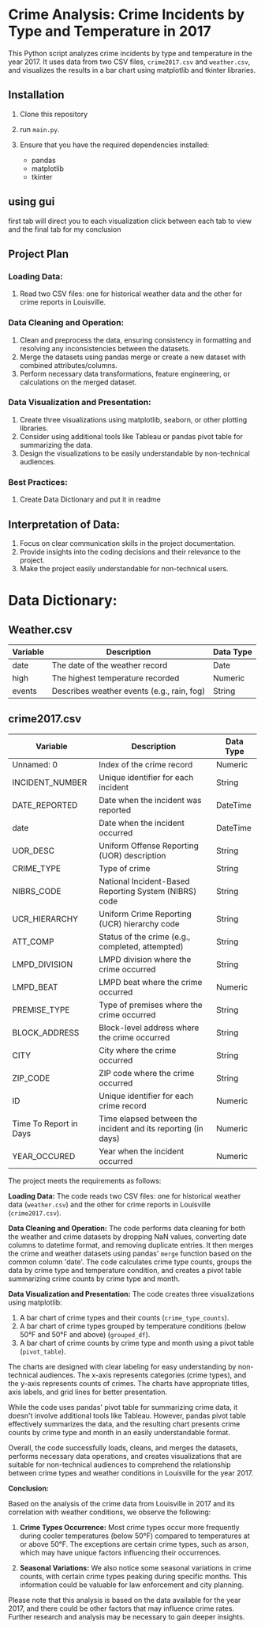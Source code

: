 
# Crime Analysis: Crime Incidents by Type and Temperature in 2017

This Python script analyzes crime incidents by type and temperature in the year 2017. It uses data from two CSV files, `crime2017.csv` and `weather.csv`, and visualizes the results in a bar chart using matplotlib and tkinter libraries.

## Installation

1. Clone this repository 
2. run `main.py`.

3. Ensure that you have the required dependencies installed:
   - pandas
   - matplotlib
   - tkinter

  ## using gui
  first tab will direct you to each visualization
  click between each tab to view and the final tab for my conclusion

## Project Plan

### Loading Data:
1. Read two CSV files: one for historical weather data and the other for crime reports in Louisville.

### Data Cleaning and Operation:
1. Clean and preprocess the data, ensuring consistency in formatting and resolving any inconsistencies between the datasets.
2. Merge the datasets using pandas merge or create a new dataset with combined attributes/columns.
3. Perform necessary data transformations, feature engineering, or calculations on the merged dataset.

### Data Visualization and Presentation:
1. Create three visualizations using matplotlib, seaborn, or other plotting libraries.
2. Consider using additional tools like Tableau or pandas pivot table for summarizing the data.
3. Design the visualizations to be easily understandable by non-technical audiences.

### Best Practices:
1. Create Data Dictionary and put it in readme

## Interpretation of Data:
1. Focus on clear communication skills in the project documentation.
2. Provide insights into the coding decisions and their relevance to the project.
3. Make the project easily understandable for non-technical users.

# Data Dictionary:
## Weather.csv
| Variable | Description                               | Data Type |
|----------|-------------------------------------------|-----------|
| date     | The date of the weather record             | Date      |
| high     | The highest temperature recorded           | Numeric   |
| events   | Describes weather events (e.g., rain, fog)  | String    |

## crime2017.csv
| Variable        | Description                                              | Data Type |
|-----------------|----------------------------------------------------------|-----------|
| Unnamed: 0      | Index of the crime record                                | Numeric   |
| INCIDENT_NUMBER | Unique identifier for each incident                       | String    |
| DATE_REPORTED   | Date when the incident was reported                       | DateTime  |
| date            | Date when the incident occurred                          | DateTime  |
| UOR_DESC        | Uniform Offense Reporting (UOR) description              | String    |
| CRIME_TYPE      | Type of crime                                            | String    |
| NIBRS_CODE      | National Incident-Based Reporting System (NIBRS) code     | String    |
| UCR_HIERARCHY   | Uniform Crime Reporting (UCR) hierarchy code             | String    |
| ATT_COMP        | Status of the crime (e.g., completed, attempted)          | String    |
| LMPD_DIVISION   | LMPD division where the crime occurred                   | String    |
| LMPD_BEAT       | LMPD beat where the crime occurred                       | Numeric   |
| PREMISE_TYPE    | Type of premises where the crime occurred                | String    |
| BLOCK_ADDRESS   | Block-level address where the crime occurred             | String    |
| CITY            | City where the crime occurred                            | String    |
| ZIP_CODE        | ZIP code where the crime occurred                        | String    |
| ID              | Unique identifier for each crime record                   | Numeric   |
| Time To Report in Days | Time elapsed between the incident and its reporting (in days) | Numeric   |
| YEAR_OCCURED    | Year when the incident occurred                          | Numeric   |


The project meets the requirements as follows:

**Loading Data:**
The code reads two CSV files: one for historical weather data (`weather.csv`) and the other for crime reports in Louisville (`crime2017.csv`).

**Data Cleaning and Operation:**
The code performs data cleaning for both the weather and crime datasets by dropping NaN values, converting date columns to datetime format, and removing duplicate entries.
It then merges the crime and weather datasets using pandas' `merge` function based on the common column 'date'.
The code calculates crime type counts, groups the data by crime type and temperature condition, and creates a pivot table summarizing crime counts by crime type and month.

**Data Visualization and Presentation:**
The code creates three visualizations using matplotlib:

1. A bar chart of crime types and their counts (`crime_type_counts`).
2. A bar chart of crime types grouped by temperature conditions (below 50°F and 50°F and above) (`grouped_df`).
3. A bar chart of crime counts by crime type and month using a pivot table (`pivot_table`).

The charts are designed with clear labeling for easy understanding by non-technical audiences. The x-axis represents categories (crime types), and the y-axis represents counts of crimes. The charts have appropriate titles, axis labels, and grid lines for better presentation.

While the code uses pandas' pivot table for summarizing crime data, it doesn't involve additional tools like Tableau. However, pandas pivot table effectively summarizes the data, and the resulting chart presents crime counts by crime type and month in an easily understandable format.

Overall, the code successfully loads, cleans, and merges the datasets, performs necessary data operations, and creates visualizations that are suitable for non-technical audiences to comprehend the relationship between crime types and weather conditions in Louisville for the year 2017.

**Conclusion:**

Based on the analysis of the crime data from Louisville in 2017 and its correlation with weather conditions, we observe the following:

1. **Crime Types Occurrence:** Most crime types occur more frequently during cooler temperatures (below 50°F) compared to temperatures at or above 50°F. The exceptions are certain crime types, such as arson, which may have unique factors influencing their occurrences.

2. **Seasonal Variations:** We also notice some seasonal variations in crime counts, with certain crime types peaking during specific months. This information could be valuable for law enforcement and city planning.

Please note that this analysis is based on the data available for the year 2017, and there could be other factors that may influence crime rates. Further research and analysis may be necessary to gain deeper insights.
